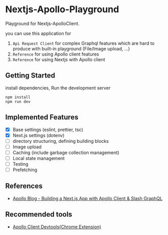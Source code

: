 # Nextjs-Apollo-Playground

Playground for Nextjs-ApolloClient.

you can use this application for

1. `Api Request Client` for complex Graphql features which are hard to produce with built-in playground (File/Image upload, ...)
2. `Reference` for using Apollo client features
3. `Reference` for using Nextjs with Apollo client

## Getting Started

install dependencies, Run the development server

```shell
npm install
npm run dev
```

## Implemented Features

- [x] Base settings (eslint, prettier, tsc)
- [x] Next.js settings (dotenv)
- [ ] directory structuring, defining building blocks
- [ ] Image upload
- [ ] Caching (include garbage collection management)
- [ ] Local state management
- [ ] Testing
- [ ] Prefetching

## References

- [Apollo Blog - Building a Next.js App with Apollo Client & Slash GraphQL](https://www.apollographql.com/blog/building-a-next-js-app-with-apollo-client-slash-graphql/)

## Recommended tools

- [Apollo Client Devtools(Chrome Extension)](https://chrome.google.com/webstore/detail/apollo-client-devtools/jdkknkkbebbapilgoeccciglkfbmbnfm)
